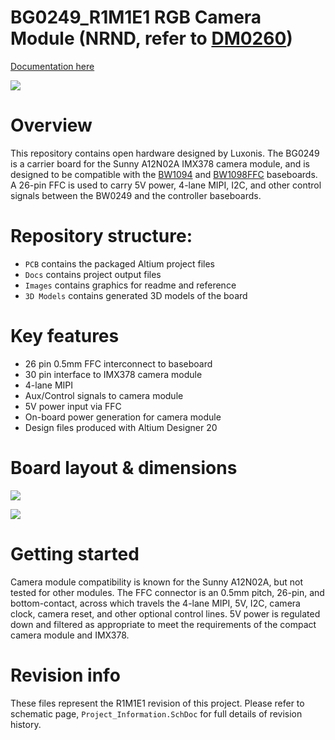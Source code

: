 # BG0249_R1M1E1 RGB Camera Module (NRND, refer to [DM0260](https://github.com/luxonis/depthai-hardware/tree/master/DM0260_OAK-FFC-CBA))

[Documentation here](https://docs.luxonis.com/projects/hardware/en/latest/pages/BG0249.html)

![](Images/BG0249_R0M0E0_front.png)

# Overview
This repository contains open hardware designed by Luxonis. The BG0249 is a carrier board for the Sunny A12N02A IMX378 camera module, and is designed to be compatible with the [BW1094](https://github.com/luxonis/depthai-hardware/tree/master/BW1094_DepthAI_HAT) and [BW1098FFC](https://github.com/luxonis/depthai-hardware/tree/master/BW1098FFC_DepthAI_USB3) baseboards. A 26-pin FFC is used to carry 5V power, 4-lane MIPI, I2C, and other control signals between the BW0249 and the controller baseboards. 

# Repository structure:
* `PCB` contains the packaged Altium project files
* `Docs` contains project output files
* `Images` contains graphics for readme and reference
* `3D Models` contains generated 3D models of the board
# Key features
* 26 pin 0.5mm FFC interconnect to baseboard
* 30 pin interface to IMX378 camera module
* 4-lane MIPI
* Aux/Control signals to camera module
* 5V power input via FFC
* On-board power generation for camera module
* Design files produced with Altium Designer 20

# Board layout & dimensions

![](Images/BG0249_R0M0E0_dims.png)

![](Images/BG0249_R0M0E0_diag.png)

# Getting started  
Camera module compatibility is known for the Sunny A12N02A, but not tested for other modules. The FFC connector is an 0.5mm pitch, 26-pin, and bottom-contact, across which travels the 4-lane MIPI, 5V, I2C, camera clock, camera reset, and other optional control lines. 5V power is regulated down and filtered as appropriate to meet the requirements of the compact camera module and IMX378.  

# Revision info
These files represent the R1M1E1 revision of this project. Please refer to schematic page, `Project_Information.SchDoc` for full details of revision history.

